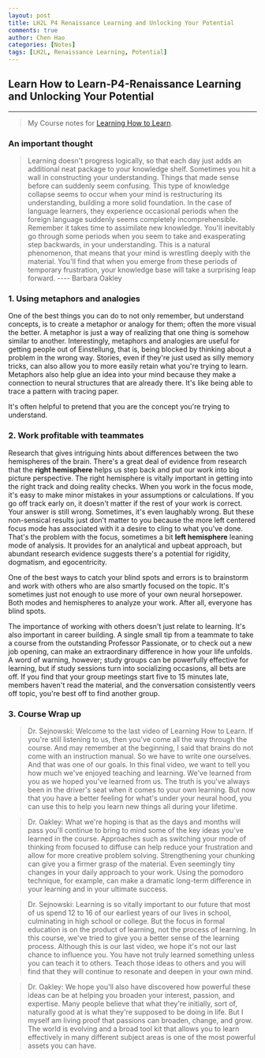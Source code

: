 ```yaml
---
layout: post
title: LH2L P4 Renaissance Learning and Unlocking Your Potential
comments: true
author: Chen Hao
categories: [Notes]
tags: [LH2L, Renaissance Learning, Potential]
---
```


## Learn How to Learn-P4-Renaissance Learning and Unlocking Your Potential
---

> My Course notes for [Learning How to Learn](https://www.coursera.org/learn/learning-how-to-learn/home/welcome). 

### An important thought

> Learning doesn't progress logically, so that each day just adds an additional neat package to your knowledge shelf. Sometimes you hit a wall in constructing your understanding. Things that made sense before can suddenly seem confusing. This type of knowledge collapse seems to occur when your mind is restructuring its understanding, building a more solid foundation. In the case of language learners, they experience occasional periods when the foreign language suddenly seems completely incomprehensible. Remember it takes time to assimilate new knowledge. You'll inevitably go through some periods when you seem to take and exasperating step backwards, in your understanding. This is a natural phenomenon, that means that your mind is wrestling deeply with the material. You'll find that when you emerge from these periods of temporary frustration, your knowledge base will take a surprising leap forward.    ---- Barbara Oakley


### 1. Using metaphors and analogies

One of the best things you can do to not only remember, but understand concepts, is to create a metaphor or analogy for them; often the more visual the better. A metaphor is just a way of realizing that one thing is somehow similar to another. Interestingly, metaphors and analogies are useful for getting people out of Einstellung, that is, being blocked by thinking about a problem in the wrong way. Stories, even if they're just used as silly memory tricks, can also allow you to more easily retain what you're trying to learn. Metaphors also help glue an idea into your mind because they make a connection to neural structures that are already there. It's like being able to trace a pattern with tracing paper. 

It's often helpful to pretend that you are the concept you're trying to understand.


### 2. Work profitable with teammates

Research that gives intriguing hints about differences between the two hemispheres of the brain. There's a great deal of evidence from research that the **right hemisphere** helps us step back and put our work into big picture perspective. The right hemisphere is vitally important in getting into the right track and doing reality checks. When you work in the focus mode, it's easy to make minor mistakes in your assumptions or calculations. If you go off track early on, it doesn't matter if the rest of your work is correct. Your answer is still wrong. Sometimes, it's even laughably wrong. But these non-sensical results just don't matter to you because the more left centered focus mode has associated with it a desire to cling to what you've done. That's the problem with the focus, sometimes a bit **left hemisphere** leaning mode of analysis. It provides for an analytical and upbeat approach, but abundant research evidence suggests there's a potential for rigidity, dogmatism, and egocentricity.

One of the best ways to catch your blind spots and errors is to brainstorm and work with others who are also smartly focused on the topic. It's sometimes just not enough to use more of your own neural horsepower. Both modes and hemispheres to analyze your work. After all, everyone has blind spots.

The importance of working with others doesn't just relate to learning. It's also important in career building. A single small tip from a teammate to take a course from the outstanding Professor Passionate, or to check out a new job opening, can make an extraordinary difference in how your life unfolds. A word of warning, however; study groups can be powerfully effective for learning, but if study sessions turn into socializing occasions, all bets are off. If you find that your group meetings start five to 15 minutes late, members haven't read the material, and the conversation consistently veers off topic, you're best off to find another group.


### 3. Course Wrap up

<blockquote>Dr. Sejnowski: Welcome to the last video of Learning How to Learn. If you're still listening to us, then you've come all the way through the course. And may remember at the beginning, I said that brains do not come with an instruction manual. So we have to write one ourselves. And that was one of our goals. In this final video, we want to tell you how much we've enjoyed teaching and learning. We've learned from you as we hoped you've learned from us. The truth is you've always been in the driver's seat when it comes to your own learning. But now that you have a better feeling for what's under your neural hood, you can use this to help you learn new things all during your lifetime.</blockquote>


<blockquote>Dr. Oakley: What we're hoping is that as the days and months will pass you'll continue to bring to mind some of the key ideas you've learned in the course. Approaches such as switching your mode of thinking from focused to diffuse can help reduce your frustration and allow for more creative problem solving. Strengthening your chunking can give you a firmer grasp of the material. Even seemingly tiny changes in your daily approach to your work. Using the pomodoro technique, for example, can make a dramatic long-term difference in your learning and in your ultimate success.</blockquote>


<blockquote>Dr. Sejnowski: Learning is so vitally important to our future that most of us spend 12 to 16 of our earliest years of our lives in school, culminating in high school or college. But the focus in formal education is on the product of learning, not the process of learning. In this course, we've tried to give you a better sense of the learning process. Although this is our last video, we hope it's not our last chance to influence you. You have not truly learned something unless you can teach it to others. Teach those ideas to others and you will find that they will continue to resonate and deepen in your own mind.</blockquote>


<blockquote>Dr. Oakley: We hope you'll also have discovered how powerful these ideas can be at helping you broaden your interest, passion, and expertise. Many people believe that what they're initially, sort of, naturally good at is what they're supposed to be doing in life. But I myself am living proof that passions can broaden, change, and grow. The world is evolving and a broad tool kit that allows you to learn effectively in many different subject areas is one of the most powerful assets you can have.</blockquote>
